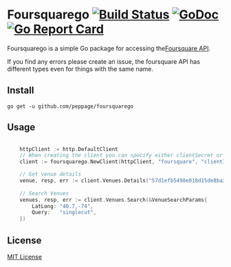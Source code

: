 # Foursquarego [![Build Status](https://dev.azure.com/peppage/peppage/_apis/build/status/peppage.foursquarego?branchName=master)](https://dev.azure.com/peppage/peppage/_build/latest?definitionId=1&branchName=master) [![GoDoc](https://godoc.org/github.com/peppage/foursquarego?status.svg)](https://godoc.org/github.com/peppage/foursquarego) [![Go Report Card](https://goreportcard.com/badge/github.com/peppage/foursquarego)](https://goreportcard.com/report/github.com/peppage/foursquarego)
Foursquarego is a simple Go package for accessing the[Foursquare API](https://developer.foursquare.com/docs/).

If you find any errors please create an issue, the foursquare API has different types even for things with the same name.

## Install
    go get -u github.com/peppage/foursquarego

## Usage
```go

    httpClient := http.DefaultClient
    // When creating the client you can specify either clientSecret or the accesstoken
    client := foursquarego.NewClient(httpClient, "foursquare", "clientId", "clientSecret", "")

    // Get venue details
    venue, resp, err := client.Venues.Details("57d1efb5498e018d15de8ba3")
    
    // Search Venues
    venues, resp, err := client.Venues.Search(&VenueSearchParams{
		LatLong: "40.7,-74",
		Query:   "singlecut",
	})

```

## License
[MIT License](LICENSE.md)
